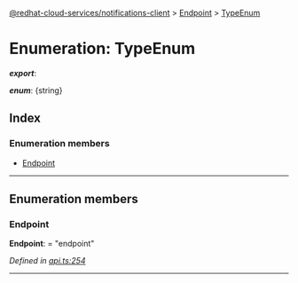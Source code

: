 [@redhat-cloud-services/notifications-client](../README.md) > [Endpoint](../modules/endpoint.md) > [TypeEnum](../enums/endpoint.typeenum.md)

# Enumeration: TypeEnum

*__export__*: 

*__enum__*: {string}

## Index

### Enumeration members

* [Endpoint](endpoint.typeenum.md#endpoint)

---

## Enumeration members

<a id="endpoint"></a>

###  Endpoint

**Endpoint**:  = "endpoint"

*Defined in [api.ts:254](https://github.com/RedHatInsights/javascript-clients/blob/master/packages/hooks/api.ts#L254)*

___

